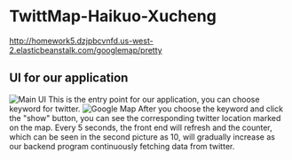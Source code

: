 # TwittMap-Haikuo-Xucheng
http://homework5.dzjpbcvnfd.us-west-2.elasticbeanstalk.com/googlemap/pretty

##	UI for our application
![Main UI](http://img.blog.csdn.net/20161025083341588)
This is the entry point for our application, you can choose keyword for twitter.
![Google Map](http://img.blog.csdn.net/20161025083510465)
After you choose the keyword and click the "show" button, you can see the corresponding twitter location marked on the map.
Every 5 seconds, the front end will refresh and the counter, which can be seen in the second picture as 10, will gradually increase as our backend program continuously fetching data from twitter.

